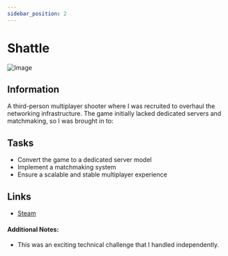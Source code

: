 ```yaml
---
sidebar_position: 2
---
```


# Shattle
![Image](../static/img/striden.gif)

## Information
A third-person multiplayer shooter where I was recruited to overhaul the networking infrastructure. The game initially lacked dedicated servers and matchmaking, so I was brought in to:

## Tasks
* Convert the game to a dedicated server model
* Implement a matchmaking system
* Ensure a scalable and stable multiplayer experience

## Links
- [Steam](https://store.steampowered.com/app/1730580/Shattle/)

#### Additional Notes:
- This was an exciting technical challenge that I handled independently.
